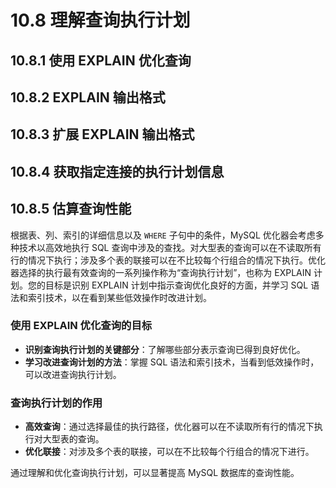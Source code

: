 # 10.8 理解查询执行计划

## 10.8.1 使用 EXPLAIN 优化查询
## 10.8.2 EXPLAIN 输出格式
## 10.8.3 扩展 EXPLAIN 输出格式
## 10.8.4 获取指定连接的执行计划信息
## 10.8.5 估算查询性能

根据表、列、索引的详细信息以及 `WHERE` 子句中的条件，MySQL 优化器会考虑多种技术以高效地执行 SQL 查询中涉及的查找。对大型表的查询可以在不读取所有行的情况下执行；涉及多个表的联接可以在不比较每个行组合的情况下执行。优化器选择的执行最有效查询的一系列操作称为“查询执行计划”，也称为 EXPLAIN 计划。您的目标是识别 EXPLAIN 计划中指示查询优化良好的方面，并学习 SQL 语法和索引技术，以在看到某些低效操作时改进计划。

### 使用 EXPLAIN 优化查询的目标
- **识别查询执行计划的关键部分**：了解哪些部分表示查询已得到良好优化。
- **学习改进查询计划的方法**：掌握 SQL 语法和索引技术，当看到低效操作时，可以改进查询执行计划。

### 查询执行计划的作用
- **高效查询**：通过选择最佳的执行路径，优化器可以在不读取所有行的情况下执行对大型表的查询。
- **优化联接**：对涉及多个表的联接，可以在不比较每个行组合的情况下进行。

通过理解和优化查询执行计划，可以显著提高 MySQL 数据库的查询性能。